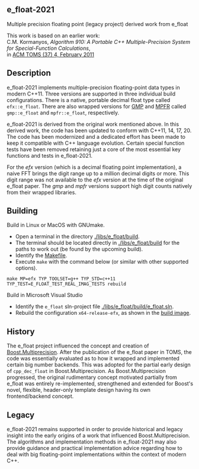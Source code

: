 ## e_float-2021
Multiple precision floating point (legacy project) derived work from e_float

This work is based on an earlier work:\
C.M. Kormanyos, _Algorithm 910: A Portable C++ Multiple-Precision System for Special-Function Calculations_,\
in [ACM TOMS (37) 4, February 2011](https://doi.acm.org/10.1145/1916461.1916469)

## Description

e_float-2021 implements multiple-precision floating-point
data types in modern C++11. Three versions are supported
in three individual build configurations. There is a native,
portable decimal float type called `efx::e_float`.
There are also wrapped versions
for [GMP](https://gmplib.org/)
and [MPFR](https://www.mpfr.org)
called `gmp::e_float` and `mpfr::e_float`, respectively.

e_float-2021 is derived from the original work mentioned above.
In this derived work, the code has been updated to conform with
C++11, 14, 17, 20. The code has been modernized and a dedicated
effort has been made to keep it
compatible with C++ language evolution.
Certain special function tests have been removed
retaining just a core of the most essential key functions
and tests in e_float-2021.

For the _efx_ version (which is a decimal floating point implementation),
a naive FFT brings the digit range up to a million decimal digits or more.
This digit range was not available to the _efx_ version at the time
of the original e_float paper.
The _gmp_ and _mpfr_ versions support high digit counts natively
from their wrapped libraries.

## Building

Build in Linux or MacOS with GNUmake.
  - Open a terminal in the directory  [./libs/e_float/build](./libs/e_float/build).
  - The terminal should be located directly in [./libs/e_float/build](./libs/e_float/build) for the paths to work out (be found by the upcoming build).
  - Identify the [Makefile](./libs/e_float/build/Makefile).
  - Execute `make` with the command below (or similar with other supported options).

```
make MP=efx TYP_TOOLSET=g++ TYP_STD=c++11 TYP_TEST=E_FLOAT_TEST_REAL_IMAG_TESTS rebuild
```

Build in Microsoft Visual Studio
  - Identify the `e_float` sln-project file [./libs/e_float/build/e_float.sln](./libs/e_float/build/e_float.sln).
  - Rebuild the configuration `x64-release-efx`, as shown in the [build image](./images/e_float_in_vs.jpg).

## History

The e_float project influenced the concept and creation
of [Boost.Multiprecision](https://www.boost.org/doc/libs/1_75_0/libs/multiprecision/doc/html/index.html).
After the publication of the e_float paper in TOMS,
the code was essentially evaluated as to how it
wrapped and implemented certain big number backends.
This was adopted for the partial early design of `cpp_dec_float`
in Boost.Multiprecision. As Boost.Multiprecision progressed,
the original rudimentary concept motivated partially from e_float
was entirely re-implemented, strengthened and extended
for Boost's novel, flexible, header-only template design
having its own frontend/backend concept.

## Legacy

e_float-2021 remains supported in order to provide historical
and legacy insight into the early origins of a work that influenced
Boost.Multiprecision. The algorithms and implementation methods
in e_float-2021 may also provide guidance and practical implementation advice
regarding how to deal with big floating-point implementations
within the context of modern C++.
